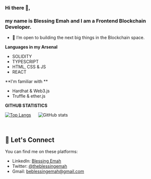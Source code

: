 
### Hi there 👋,
### my name is Blessing Emah and I am a Frontend Blockchain Developer.

- 👯 I’m open to building the next big things in the Blockchain space. 

**Languages in my Arsenal**

- SOLIDITY 
- TYPESCRIPT 
- HTML, CSS & JS 
- REACT

**I'm familiar with **
- Hardhat & Web3.js
- Truffle & ether.js


**GITHUB STATISTICS**

[![Top Langs](https://github-readme-stats.vercel.app/api/top-langs/?username=BlessingEmah)](https://github.com/anuraghazra/github-readme-stats)
 &nbsp; &nbsp; &nbsp;![GitHub stats](https://github-readme-stats.vercel.app/api?username=BlessingEmah&show_icons=true)  


&nbsp;

## :handshake:   Let's Connect
You can find me on these platforms:

- LinkedIn: [Blessing Emah](https://linkedin.com/in/blessingemah)
- Twitter: [@theblessingemah](https://twitter.com/theblessingemah)
- Gmail: beblessingemah@gmail.com 

